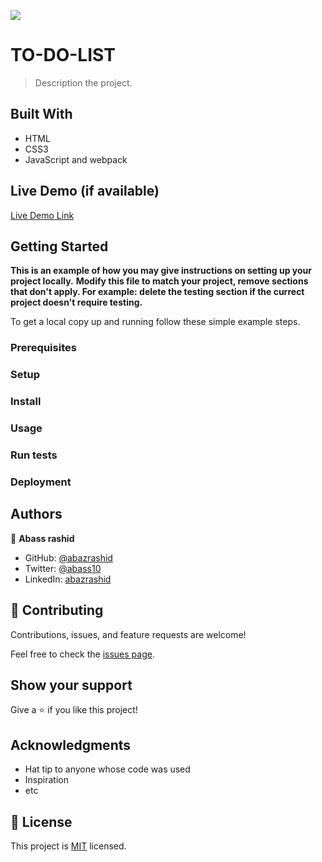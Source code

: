 ![](https://img.shields.io/badge/Microverse-blueviolet)

# TO-DO-LIST

> Description the project.


## Built With

- HTML
- CSS3
- JavaScript and webpack

## Live Demo (if available)

[Live Demo Link](https://livedemo.com)


## Getting Started

**This is an example of how you may give instructions on setting up your project locally.**
**Modify this file to match your project, remove sections that don't apply. For example: delete the testing section if the currect project doesn't require testing.**


To get a local copy up and running follow these simple example steps.

### Prerequisites

### Setup

### Install

### Usage

### Run tests

### Deployment



## Authors

👤 **Abass rashid**

- GitHub: [@abazrashid](https://github.com/abass-rashid)
- Twitter: [@abass10](https://twitter.com/abass10)
- LinkedIn: [abazrashid](https://linkedin.com/in/abass254)



## 🤝 Contributing

Contributions, issues, and feature requests are welcome!

Feel free to check the [issues page](../../issues/).

## Show your support

Give a ⭐️ if you like this project!

## Acknowledgments

- Hat tip to anyone whose code was used
- Inspiration
- etc

## 📝 License

This project is [MIT](./MIT.md) licensed.
